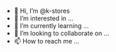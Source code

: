 - 👋 Hi, I’m @k-stores
- 👀 I’m interested in ...
- 🌱 I’m currently learning ...
- 💞️ I’m looking to collaborate on ...
- 📫 How to reach me ...

<!---
k-stores/k-stores is a ✨ special ✨ repository because its `README.md` (this file) appears on your GitHub profile.
You can click the Preview link to take a look at your changes.
--->
